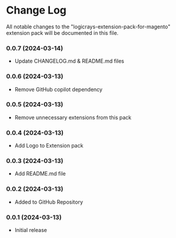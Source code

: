 # Change Log

All notable changes to the "logicrays-extension-pack-for-magento" extension pack will be documented in this file.

### 0.0.7 (2024-03-14)

- Update CHANGELOG.md & README.md files

### 0.0.6 (2024-03-13)

- Remove GitHub copilot dependency

### 0.0.5 (2024-03-13)

- Remove unnecessary extensions from this pack

### 0.0.4 (2024-03-13)

- Add Logo to Extension pack

### 0.0.3 (2024-03-13)

- Add README.md file

### 0.0.2 (2024-03-13)

- Added to  GitHub Repository

### 0.0.1 (2024-03-13)

- Initial release